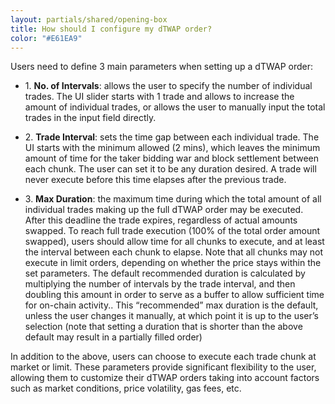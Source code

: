 ```yaml
---
layout: partials/shared/opening-box
title: How should I configure my dTWAP order?
color: "#E61EA9"
---
```


Users need to define 3 main parameters when setting up a dTWAP order:

- 1\. **No. of Intervals**: allows the user to specify the number of individual trades. The UI slider starts with 1 trade and allows to increase the amount of individual trades, or allows the user to manually input the total trades in the input field directly.

- 2\. **Trade Interval**: sets the time gap between each individual trade. The UI starts with the minimum allowed (2 mins), which leaves the minimum amount of time for the taker bidding war and block settlement between each chunk. The user can set it to be any duration desired. A trade will never execute before this time elapses after the previous trade.

- 3\. **Max Duration**: the maximum time during which the total amount of all individual trades making up the full dTWAP order may be executed. After this deadline the trade expires, regardless of actual amounts swapped. To reach full trade execution (100% of the total order amount swapped), users should allow time for all chunks to execute, and at least the interval between each chunk to elapse. Note that all chunks may not execute in limit orders, depending on whether the price stays within the set parameters. The default recommended duration is calculated by multiplying the number of intervals by the trade interval, and then doubling this amount in order to serve as a buffer to allow sufficient time for on-chain activity.. This  “recommended” max duration is the default, unless the user changes it manually, at which point it is up to the user’s selection (note that setting a duration that is shorter than the above default may result in a partially filled order)

In addition to the above, users can choose to execute each trade chunk at market or limit. These parameters provide significant flexibility to the user, allowing them to customize their dTWAP orders taking into account factors such as market conditions, price volatility, gas fees, etc.
